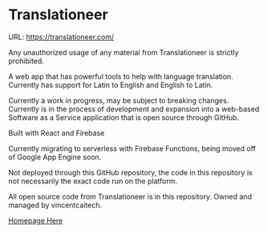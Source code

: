 # Translationeer

URL: https://translationeer.com/

Any unauthorized usage of any material from Translationeer is strictly prohibited.

A web app that has powerful tools to help with language translation. Currently has support for Latin to English and English to Latin.

Currently a work in progress, may be subject to breaking changes. Currently is in the process of development and expansion into a web-based Software as a Service application that is open source through GitHub.

Built with React and Firebase

Currently migrating to serverless with Firebase Functions, being moved off of Google App Engine soon.

Not deployed through this GitHub repository, the code in this repository is not necessarily the exact code run on the platform.

All open source code from Translationeer is in this repository. Owned and managed by vincentcaitech.  
  
[Homepage Here](/)